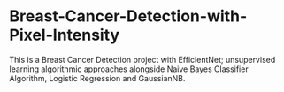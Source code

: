 # Breast-Cancer-Detection-with-Pixel-Intensity
This is a Breast Cancer Detection project with EfficientNet; unsupervised learning algorithmic approaches alongside Naive Bayes Classifier Algorithm, Logistic Regression and GaussianNB.
